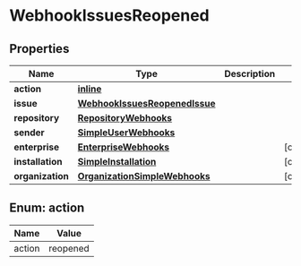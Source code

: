 
# WebhookIssuesReopened

## Properties
Name | Type | Description | Notes
------------ | ------------- | ------------- | -------------
**action** | [**inline**](#Action) |  | 
**issue** | [**WebhookIssuesReopenedIssue**](WebhookIssuesReopenedIssue.md) |  | 
**repository** | [**RepositoryWebhooks**](RepositoryWebhooks.md) |  | 
**sender** | [**SimpleUserWebhooks**](SimpleUserWebhooks.md) |  | 
**enterprise** | [**EnterpriseWebhooks**](EnterpriseWebhooks.md) |  |  [optional]
**installation** | [**SimpleInstallation**](SimpleInstallation.md) |  |  [optional]
**organization** | [**OrganizationSimpleWebhooks**](OrganizationSimpleWebhooks.md) |  |  [optional]


<a id="Action"></a>
## Enum: action
Name | Value
---- | -----
action | reopened



